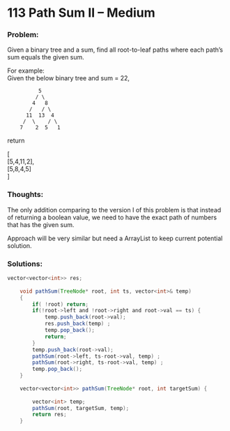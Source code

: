 # 113 Path Sum II – Medium

### Problem:

Given a binary tree and a sum, find all root-to-leaf paths where each path’s sum equals the given sum.

For example:  
Given the below binary tree and sum = 22,

```
          5
         / \
        4   8
       /   / \
      11  13  4
     /  \    / \
    7    2  5   1
```

return

\[  
   \[5,4,11,2\],  
   \[5,8,4,5\]  
\]

### Thoughts:

The only addition comparing to the version I of this problem is that instead of returning a boolean value, we need to have the exact path of numbers that has the given sum.

Approach will be very similar but need a ArrayList to keep current potential solution.

### Solutions:

```java
vector<vector<int>> res;
    
    void pathSum(TreeNode* root, int ts, vector<int>& temp)
    {
        if( !root) return;
        if(!root->left and !root->right and root->val == ts) { 
            temp.push_back(root->val); 
            res.push_back(temp) ;
            temp.pop_back();
            return;
        }
        temp.push_back(root->val);        
        pathSum(root->left, ts-root->val, temp) ;
        pathSum(root->right, ts-root->val, temp) ;
        temp.pop_back();        
    }
    
    vector<vector<int>> pathSum(TreeNode* root, int targetSum) {
        
        vector<int> temp;
        pathSum(root, targetSum, temp);
        return res;
    }
```



